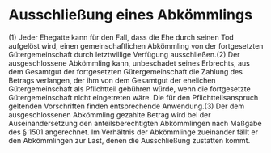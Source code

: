 # Ausschließung eines Abkömmlings

(1) Jeder Ehegatte kann für den Fall, dass die Ehe durch seinen Tod aufgelöst wird, einen gemeinschaftlichen Abkömmling von der fortgesetzten Gütergemeinschaft durch letztwillige Verfügung ausschließen.(2) Der ausgeschlossene Abkömmling kann, unbeschadet seines Erbrechts, aus dem Gesamtgut der fortgesetzten Gütergemeinschaft die Zahlung des Betrags verlangen, der ihm von dem Gesamtgut der ehelichen Gütergemeinschaft als Pflichtteil gebühren würde, wenn die fortgesetzte Gütergemeinschaft nicht eingetreten wäre. Die für den Pflichtteilsanspruch geltenden Vorschriften finden entsprechende Anwendung.(3) Der dem ausgeschlossenen Abkömmling gezahlte Betrag wird bei der Auseinandersetzung den anteilsberechtigten Abkömmlingen nach Maßgabe des § 1501 angerechnet. Im Verhältnis der Abkömmlinge zueinander fällt er den Abkömmlingen zur Last, denen die Ausschließung zustatten kommt. 

